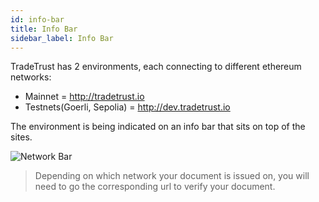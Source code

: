 ```yaml
---
id: info-bar
title: Info Bar
sidebar_label: Info Bar
---
```


TradeTrust has 2 environments, each connecting to different ethereum networks:

- Mainnet = http://tradetrust.io
- Testnets(Goerli, Sepolia) = http://dev.tradetrust.io

The environment is being indicated on an info bar that sits on top of the sites.

![Network Bar](/docs/tradetrust-website/info-bar/info-bar.png)

> Depending on which network your document is issued on, you will need to go the corresponding url to verify your document.
